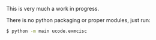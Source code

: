This is very much a work in progress.

There is no python packaging or proper modules, just run:
``` bash
$ python -m main ucode.exmcisc
```
